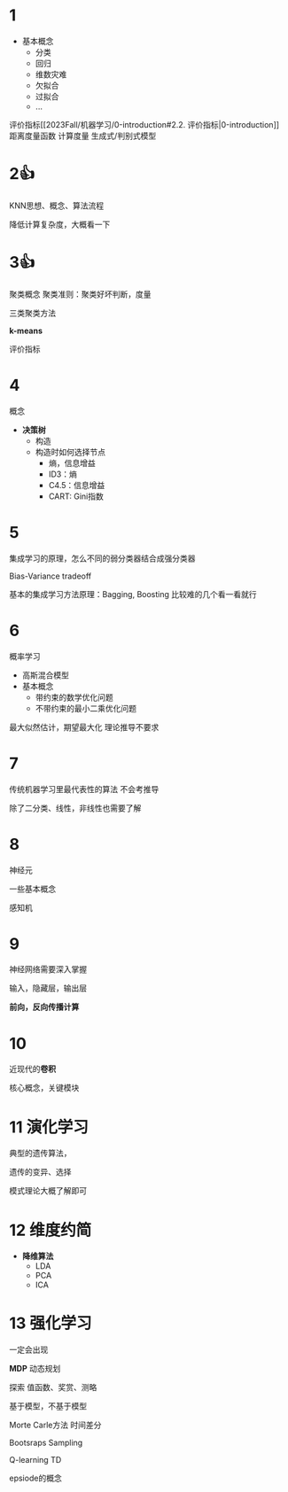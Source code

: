 
# 1

- 基本概念
	- 分类
	- 回归
	- 维数灾难
	- 欠拟合
	- 过拟合
	- ...

评价指标[[2023Fall/机器学习/0-introduction#2.2. 评价指标|0-introduction]]
距离度量函数
计算度量
生成式/判别式模型


# 2👍

KNN思想、概念、算法流程

降低计算复杂度，大概看一下

# 3👍

聚类概念
聚类准则：聚类好坏判断，度量

三类聚类方法

**k-means**


评价指标

# 4

概念

- **决策树**
	- 构造
	- 构造时如何选择节点
		- 熵，信息增益
		- ID3：熵
		- C4.5：信息增益
		- CART: Gini指数


# 5

集成学习的原理，怎么不同的弱分类器结合成强分类器

Bias-Variance tradeoff

基本的集成学习方法原理：Bagging, Boosting
比较难的几个看一看就行

# 6

概率学习

- 高斯混合模型
- 基本概念
	- 带约束的数学优化问题
	- 不带约束的最小二乘优化问题

最大似然估计，期望最大化
理论推导不要求

# 7

传统机器学习里最代表性的算法
不会考推导

除了二分类、线性，非线性也需要了解

# 8

神经元

一些基本概念

感知机

# 9

神经网络需要深入掌握

输入，隐藏层，输出层

**前向，反向传播计算**

# 10

近现代的**卷积**

核心概念，关键模块


# 11 演化学习

典型的遗传算法，

遗传的变异、选择

模式理论大概了解即可

# 12 维度约简

- **降维算法**
	- LDA
	- PCA
	- ICA


# 13 强化学习

一定会出现

**MDP**
动态规划

探索
值函数、奖赏、测略

基于模型，不基于模型

Morte Carle方法
时间差分


Bootsraps
Sampling

Q-learning
TD

epsiode的概念

